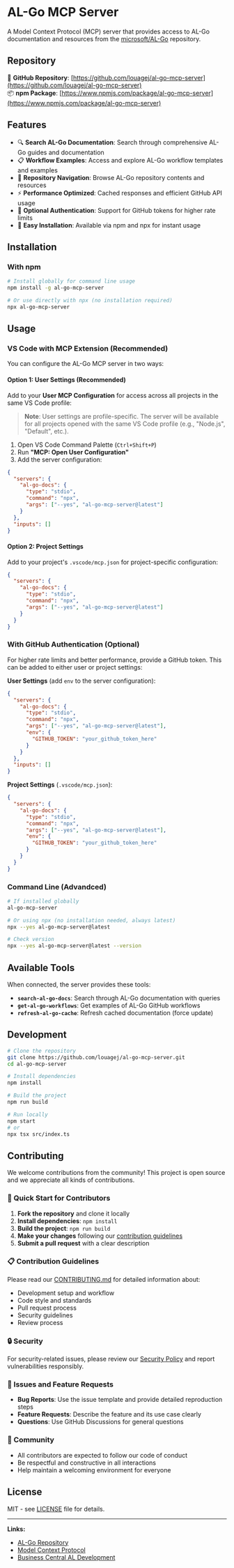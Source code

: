 # AL-Go MCP Server

A Model Context Protocol (MCP) server that provides access to AL-Go documentation and resources from the [microsoft/AL-Go](https://github.com/microsoft/AL-Go) repository.

## Repository

🔗 **GitHub Repository**: [https://github.com/louagej/al-go-mcp-server](https://github.com/louagej/al-go-mcp-server)  
📦 **npm Package**: [https://www.npmjs.com/package/al-go-mcp-server](https://www.npmjs.com/package/al-go-mcp-server)

## Features

- 🔍 **Search AL-Go Documentation**: Search through comprehensive AL-Go guides and documentation
- 📋 **Workflow Examples**: Access and explore AL-Go workflow templates and examples  
- 📖 **Repository Navigation**: Browse AL-Go repository contents and resources
- ⚡ **Performance Optimized**: Cached responses and efficient GitHub API usage
- 🔐 **Optional Authentication**: Support for GitHub tokens for higher rate limits
- 🚀 **Easy Installation**: Available via npm and npx for instant usage

## Installation

### With npm

```bash
# Install globally for command line usage
npm install -g al-go-mcp-server

# Or use directly with npx (no installation required)
npx al-go-mcp-server
```


## Usage

### VS Code with MCP Extension (Recommended)

You can configure the AL-Go MCP server in two ways:

#### Option 1: User Settings (Recommended)
Add to your **User MCP Configuration** for access across all projects in the same VS Code profile:

> **Note**: User settings are profile-specific. The server will be available for all projects opened with the same VS Code profile (e.g., "Node.js", "Default", etc.).

1. Open VS Code Command Palette (`Ctrl+Shift+P`)
2. Run **"MCP: Open User Configuration"**
3. Add the server configuration:

```json
{
  "servers": {
    "al-go-docs": {
      "type": "stdio",
      "command": "npx",
      "args": ["--yes", "al-go-mcp-server@latest"]
    }
  },
  "inputs": []
}
```

#### Option 2: Project Settings
Add to your project's `.vscode/mcp.json` for project-specific configuration:

```json
{
  "servers": {
    "al-go-docs": {
      "type": "stdio", 
      "command": "npx",
      "args": ["--yes", "al-go-mcp-server@latest"]
    }
  }
}
```

### With GitHub Authentication (Optional)

For higher rate limits and better performance, provide a GitHub token. This can be added to either user or project settings:

**User Settings** (add `env` to the server configuration):
```json
{
  "servers": {
    "al-go-docs": {
      "type": "stdio",
      "command": "npx", 
      "args": ["--yes", "al-go-mcp-server@latest"],
      "env": {
        "GITHUB_TOKEN": "your_github_token_here"
      }
    }
  },
  "inputs": []
}
```

**Project Settings** (`.vscode/mcp.json`):
```json
{
  "servers": {
    "al-go-docs": {
      "type": "stdio",
      "command": "npx", 
      "args": ["--yes", "al-go-mcp-server@latest"],
      "env": {
        "GITHUB_TOKEN": "your_github_token_here"
      }
    }
  }
}
```

### Command Line (Advandced)

```bash
# If installed globally
al-go-mcp-server

# Or using npx (no installation needed, always latest)
npx --yes al-go-mcp-server@latest

# Check version
npx --yes al-go-mcp-server@latest --version
```


## Available Tools

When connected, the server provides these tools:

- **`search-al-go-docs`**: Search through AL-Go documentation with queries
- **`get-al-go-workflows`**: Get examples of AL-Go GitHub workflows  
- **`refresh-al-go-cache`**: Refresh cached documentation (force update)

## Development

```bash
# Clone the repository
git clone https://github.com/louagej/al-go-mcp-server.git
cd al-go-mcp-server

# Install dependencies
npm install

# Build the project
npm run build

# Run locally
npm start
# or
npx tsx src/index.ts
```

## Contributing

We welcome contributions from the community! This project is open source and we appreciate all kinds of contributions.

### 🚀 Quick Start for Contributors

1. **Fork the repository** and clone it locally
2. **Install dependencies**: `npm install`
3. **Build the project**: `npm run build`
4. **Make your changes** following our [contribution guidelines](CONTRIBUTING.md)
5. **Submit a pull request** with a clear description

### 📋 Contribution Guidelines

Please read our [CONTRIBUTING.md](CONTRIBUTING.md) for detailed information about:

- Development setup and workflow
- Code style and standards
- Pull request process
- Security guidelines
- Review process

### 🔒 Security

For security-related issues, please review our [Security Policy](SECURITY.md) and report vulnerabilities responsibly.

### 🐛 Issues and Feature Requests

- **Bug Reports**: Use the issue template and provide detailed reproduction steps
- **Feature Requests**: Describe the feature and its use case clearly
- **Questions**: Use GitHub Discussions for general questions

### 👥 Community

- All contributors are expected to follow our code of conduct
- Be respectful and constructive in all interactions
- Help maintain a welcoming environment for everyone

## License

MIT - see [LICENSE](LICENSE) file for details.

---

**Links:**
- [AL-Go Repository](https://github.com/microsoft/AL-Go)
- [Model Context Protocol](https://github.com/modelcontextprotocol)
- [Business Central AL Development](https://docs.microsoft.com/en-us/dynamics365/business-central/dev-itpro/developer/devenv-dev-overview)